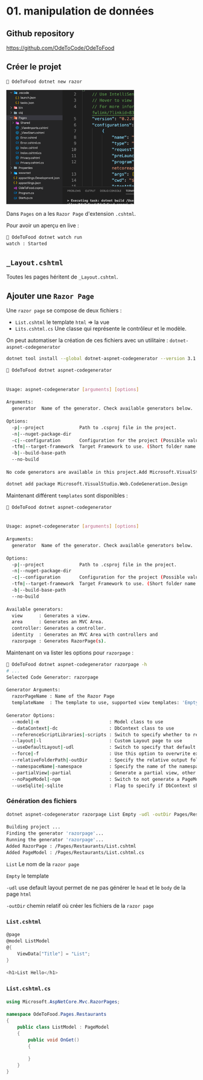 # 01. manipulation de données

## Github repository

https://github.com/OdeToCode/OdeToFood



## Créer le projet

```bash
🦄 OdeToFood dotnet new razor
```

<img src="assets/Screenshot 2020-10-27 at 16.20.25.png" alt="Screenshot 2020-10-27 at 16.20.25" style="zoom:33%;" />

Dans `Pages` on a les `Razor Page` d'extension `.cshtml`.

Pour avoir un aperçu en live :

```bash
🦄 OdeToFood dotnet watch run
watch : Started
```



## `_Layout.cshtml`

Toutes les pages héritent de `_Layout.cshtml`.



## Ajouter une `Razor Page`

Une `razor page` se compose de deux fichiers :

- `List.cshtml` le template `html` => la vue
- `Lits.cshtml.cs` Une classe qui représente le contrôleur et le modèle.

On peut automatiser la création de ces fichiers avec un utilitaire : `dotnet-aspnet-codegenerator`

```bash
dotnet tool install --global dotnet-aspnet-codegenerator --version 3.1.4
```

```bash
🦄 OdeToFood dotnet aspnet-codegenerator


Usage: aspnet-codegenerator [arguments] [options]

Arguments:
  generator  Name of the generator. Check available generators below.

Options:
  -p|--project             Path to .csproj file in the project.
  -n|--nuget-package-dir   
  -c|--configuration       Configuration for the project (Possible values: Debug/ Release)
  -tfm|--target-framework  Target Framework to use. (Short folder name of the tfm. eg. net46)
  -b|--build-base-path     
  --no-build               

No code generators are available in this project.Add Microsoft.VisualStudio.Web.CodeGeneration.Design package to the project as a NuGet package reference.
```

```bash
dotnet add package Microsoft.VisualStudio.Web.CodeGeneration.Design
```

Maintenant différent `templates` sont disponibles :

```bash
🦄 OdeToFood dotnet aspnet-codegenerator


Usage: aspnet-codegenerator [arguments] [options]

Arguments:
  generator  Name of the generator. Check available generators below.

Options:
  -p|--project             Path to .csproj file in the project.
  -n|--nuget-package-dir   
  -c|--configuration       Configuration for the project (Possible values: Debug/ Release)
  -tfm|--target-framework  Target Framework to use. (Short folder name of the tfm. eg. net46)
  -b|--build-base-path     
  --no-build               

Available generators:
  view      : Generates a view.
  area      : Generates an MVC Area.
  controller: Generates a controller.
  identity  : Generates an MVC Area with controllers and 
  razorpage : Generates RazorPage(s).
```

Maintenant on va lister les options pour `razorpage` :

```bash
🦄 OdeToFood dotnet aspnet-codegenerator razorpage -h
# ...              
Selected Code Generator: razorpage

Generator Arguments:
  razorPageName : Name of the Razor Page
  templateName  : The template to use, supported view templates: 'Empty|Create|Edit|Delete|Details|List'

Generator Options:
  --model|-m                          : Model class to use
  --dataContext|-dc                   : DbContext class to use
  --referenceScriptLibraries|-scripts : Switch to specify whether to reference script libraries in the generated views
  --layout|-l                         : Custom Layout page to use
  --useDefaultLayout|-udl             : Switch to specify that default layout should be used for the views
  --force|-f                          : Use this option to overwrite existing files
  --relativeFolderPath|-outDir        : Specify the relative output folder path from project where the file needs to be generated, if not specified, file will be generated in the project folder
  --namespaceName|-namespace          : Specify the name of the namespace to use for the generated PageModel
  --partialView|-partial              : Generate a partial view, other layout options (-l and -udl) are ignored if this is specified
  --noPageModel|-npm                  : Switch to not generate a PageModel class for Empty template
  --useSqlite|-sqlite                 : Flag to specify if DbContext should use SQLite instead of SQL Server.
```

### Génération des fichiers

```bash
dotnet aspnet-codegenerator razorpage List Empty -udl -outDir Pages/Restaurants/

Building project ...
Finding the generator 'razorpage'...
Running the generator 'razorpage'...
Added RazorPage : /Pages/Restaurants/List.cshtml
Added PageModel : /Pages/Restaurants/List.cshtml.cs
```

`List` Le nom de la `razor page`

`Empty` le template

`-udl` use default layout permet de ne pas générer le `head` et le `body` de la page `html`

`-outDir` chemin relatif où créer les fichiers de la `razor page`

### `List.cshtml`

```csharp
@page
@model ListModel
@{
    ViewData["Title"] = "List";
}

<h1>List Hello</h1>
```

### `List.cshtml.cs`

```csharp
using Microsoft.AspNetCore.Mvc.RazorPages;

namespace OdeToFood.Pages.Restaurants
{
    public class ListModel : PageModel
    {
        public void OnGet()
        {

        }
    }
}
```

